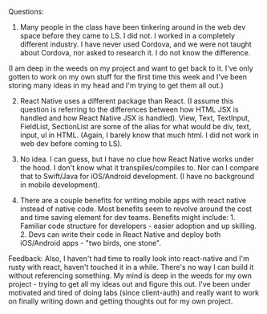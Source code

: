 Questions:

1. Many people in the class have been tinkering around in the web dev space before they came to LS. I did not. I worked in a completely different industry. I have never used Cordova, and we were not taught about Cordova, nor asked to research it. I do not know the difference.

(I am deep in the weeds on my project and want to get back to it. I've only gotten to work on my own stuff for the first time this week and I've been storing many ideas in my head and I'm trying to get them all out.)

2. React Native uses a different package than React. (I assume this question is referring to the differences between how HTML JSX is handled and how React Native JSX is handled). View, Text, TextInput, FieldList, SectionList are some of the alias for what would be div, text, input, ul in HTML. (Again, I barely know that much html. I did not work in web dev before coming to LS).

3. No idea. I can guess, but I have no clue how React Native works under the hood. I don't know what it transpiles/compiles to. Nor can I compare that to Swift/Java for iOS/Android development. (I have no background in mobile development).

4. There are a couple benefits for writing mobile apps with react native instead of native code. Most benefits seem to revolve around the cost and time saving element for dev teams. Benefits might include: 1. Familiar code structure for developers - easier adoption and up skilling. 2. Devs can write their code in React Native and deploy both iOS/Android apps - "two birds, one stone".

Feedback: Also, I haven't had time to really look into react-native and I'm rusty with react, haven't touched it in a while. There's no way I can build it without referencing something. My mind is deep in the weeds for my own project - trying to get all my ideas out and figure this out. I've been under motivated and tired of doing labs (since client-auth) and really want to work on finally writing down and getting thoughts out for my own project.
